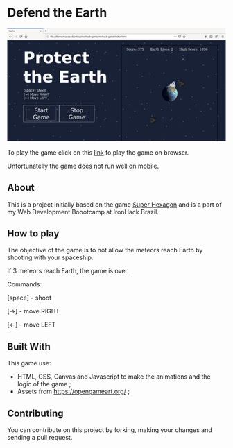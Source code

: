 # Defend the Earth

![screenshot](src/screen.jpg)

To play the game click on this [link](https://felipemassao.github.io/ironhack-game/) to play the game on browser.

Unfortunatelly the game does not run well on mobile.

## About

This is a project initially based on the game [Super Hexagon](https://superhexagon.com/) and is a part of my Web Development Boootcamp at IronHack Brazil.

## How to play

The objective of the game is to not allow the meteors reach Earth by shooting with your spaceship.

If 3 meteors reach Earth, the game is over.

Commands:

[space] - shoot

[→] - move RIGHT

[←] - move LEFT

## Built With

This game use:

- HTML, CSS, Canvas and Javascript to make the animations and the logic of the game ;
- Assets from https://opengameart.org/ ;

## Contributing

You can contribute on this project by forking, making your changes and sending a pull request.
